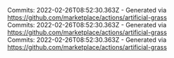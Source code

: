 Commits: 2022-02-26T08:52:30.363Z - Generated via https://github.com/marketplace/actions/artificial-grass
<br>
Commits: 2022-02-26T08:52:30.363Z - Generated via https://github.com/marketplace/actions/artificial-grass
<br>
Commits: 2022-02-26T08:52:30.363Z - Generated via https://github.com/marketplace/actions/artificial-grass
<br>
